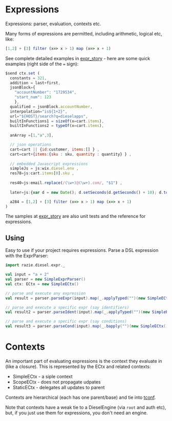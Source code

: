 # Expressions

Expressions: parser, evaluation, contexts etc.

Many forms of expressions are permitted, including arithmetic, logical etc, like:

```js
[1,2] + [3] filter (x=> x > 1) map (x=> x + 1) 
```

See complete detailed examples in [expr_story](http://specs.razie.com/wiki/Story:expr_story) - here are some 
quick examples (right side of the `=` sign):

```js
$send ctx.set (
  constants = 321, 
  addition = last+first,
  jsonBlock={
    "accountNumber": "1729534",
    "start_num": 123
	},
  qualified = jsonBlock.accountNumber,
  interpolation="is${1+2}",
  url="${HOST}/search?q=dieselapps",
  builtInFunctions1 = sizeOf(x=cart.items),
  builtInFunctions2 = typeOf(x=cart.items),
  
  anArray =[1,"a",3],

  // json operations
  cart=cart || {id:customer, items:[] } ,
  cart=cart+{items:{sku : sku, quantity : quantity} } ,
  
  // embedded Javascript expressions
  simpleJs = js:wix.diesel.env ,
  res78=js:cart.items[0].sku ,
  
  res40=js:email.replace(/(\w+)@(\w+).com/, "$1") ,
  
  later=js:{var d = new Date(); d.setSeconds(d.getSeconds() + 10); d.toISOString();} ,

  a284 = [1,2] + [3] filter (x=> x > 1) map (x=> x + 1) 
)

```

The samples at [expr_story](http://specs.razie.com/wiki/Story:expr_story) are also unit tests and the reference for expressions.

## Using

Easy to use if your project requires expressions. Parse a DSL expression with the ExprParser:

```scala
import razie.diesel.expr._

val input = "a + 2"
val parser = new SimpleExprParser()
val ctx: ECtx = new SimpleECtx()

// parse and execute any expression
val result = parser.parseExpr(input).map(_.applyTyped("")(new SimpleECtx()))

// parse and execute a specific expr (say identifiers)
val result2 = parser.parseIdent(input).map(_.applyTyped("")(new SimpleECtx()))

// parse and execute a specific expr (say conditions)
val result3 = parser.parseCond(input).map(_.bapply("")(new SimpleECtx()))
```

# Contexts

An important part of evaluating expressions is the context they evaluate in (like a closure). This
is represented by the ECtx and related contexts:
- SimpleECtx - a siple context
- ScopeECtx - does not propagate udpates
- StaticECtx - delegates all updates to parent

Contexts are hierarchical (each has one parent/base) and tie into [tconf](tconf).

Note that contexts have a weak tie to a DieselEngine (via `root` and auth etc), but, if you just use them for 
expressions, you don't need an engine.

